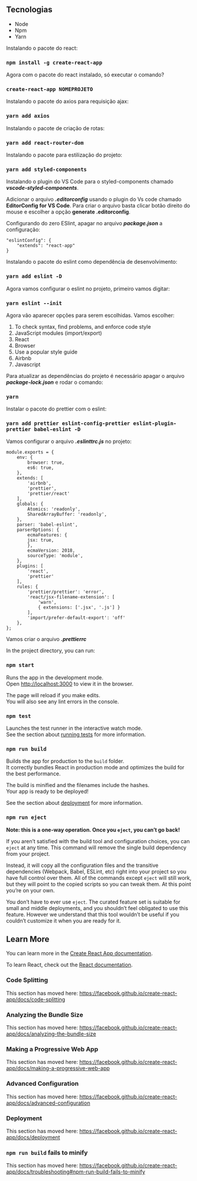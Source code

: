 ## Tecnologias

- Node
- Npm
- Yarn

Instalando o pacote do react:

### `npm install -g create-react-app`

Agora com o pacote do react instalado, só executar o comando?

### `create-react-app NOMEPROJETO`

Instalando o pacote do axios para requisição ajax:

### `yarn add axios`

Instalando o pacote de criação de rotas:

### `yarn add react-router-dom`

Instalando o pacote para estilização do projeto:

### `yarn add styled-components`

Instalando o plugin do VS Code para o styled-components chamado **_vscode-styled-components_**.

Adicionar o arquivo **_.editorconfig_** usando o plugin do Vs code chamado **EditorConfig for VS Code**. Para criar o arquivo basta clicar botão direito do mouse e escolher a opção **generate .editorconfig**.

Configurando do zero ESlint, apagar no arquivo **_package.json_** a configuração:

    "eslintConfig": {
        "extends": "react-app"
    }

Instalando o pacote do eslint como dependência de desenvolvimento:

### `yarn add eslint -D`

Agora vamos configurar o eslint no projeto, primeiro vamos digitar:

### `yarn eslint --init`

Agora vão aparecer opções para serem escolhidas. Vamos escolher:

1. To check syntax, find problems, and enforce code style
2. JavaScript modules (import/export)
3. React
4. Browser
5. Use a popular style guide
6. Airbnb
7. Javascript

Para atualizar as dependências do projeto é necessário apagar o arquivo **_package-lock.json_** e rodar o comando:

### `yarn`

Instalar o pacote do prettier com o eslint:

### `yarn add prettier eslint-config-prettier eslint-plugin-prettier babel-eslint -D`

Vamos configurar o arquivo **_.eslinttrc.js_** no projeto:

    module.exports = {
        env: {
            browser: true,
            es6: true,
        },
        extends: [
            'airbnb',
            'prettier',
            'prettier/react'
        ],
        globals: {
            Atomics: 'readonly',
            SharedArrayBuffer: 'readonly',
        },
        parser: 'babel-eslint',
        parserOptions: {
            ecmaFeatures: {
            jsx: true,
            },
            ecmaVersion: 2018,
            sourceType: 'module',
        },
        plugins: [
            'react',
            'prettier'
        ],
        rules: {
            'prettier/prettier': 'error',
            'react/jsx-filename-extension': [
                'warn',
                { extensions: ['.jsx', '.js'] }
            ],
            'import/prefer-default-export': 'off'
        },
    };

Vamos criar o arquivo **_.prettierrc_**

In the project directory, you can run:

### `npm start`

Runs the app in the development mode.<br>
Open [http://localhost:3000](http://localhost:3000) to view it in the browser.

The page will reload if you make edits.<br>
You will also see any lint errors in the console.

### `npm test`

Launches the test runner in the interactive watch mode.<br>
See the section about [running tests](https://facebook.github.io/create-react-app/docs/running-tests) for more information.

### `npm run build`

Builds the app for production to the `build` folder.<br>
It correctly bundles React in production mode and optimizes the build for the best performance.

The build is minified and the filenames include the hashes.<br>
Your app is ready to be deployed!

See the section about [deployment](https://facebook.github.io/create-react-app/docs/deployment) for more information.

### `npm run eject`

**Note: this is a one-way operation. Once you `eject`, you can’t go back!**

If you aren’t satisfied with the build tool and configuration choices, you can `eject` at any time. This command will remove the single build dependency from your project.

Instead, it will copy all the configuration files and the transitive dependencies (Webpack, Babel, ESLint, etc) right into your project so you have full control over them. All of the commands except `eject` will still work, but they will point to the copied scripts so you can tweak them. At this point you’re on your own.

You don’t have to ever use `eject`. The curated feature set is suitable for small and middle deployments, and you shouldn’t feel obligated to use this feature. However we understand that this tool wouldn’t be useful if you couldn’t customize it when you are ready for it.

## Learn More

You can learn more in the [Create React App documentation](https://facebook.github.io/create-react-app/docs/getting-started).

To learn React, check out the [React documentation](https://reactjs.org/).

### Code Splitting

This section has moved here: https://facebook.github.io/create-react-app/docs/code-splitting

### Analyzing the Bundle Size

This section has moved here: https://facebook.github.io/create-react-app/docs/analyzing-the-bundle-size

### Making a Progressive Web App

This section has moved here: https://facebook.github.io/create-react-app/docs/making-a-progressive-web-app

### Advanced Configuration

This section has moved here: https://facebook.github.io/create-react-app/docs/advanced-configuration

### Deployment

This section has moved here: https://facebook.github.io/create-react-app/docs/deployment

### `npm run build` fails to minify

This section has moved here: https://facebook.github.io/create-react-app/docs/troubleshooting#npm-run-build-fails-to-minify
